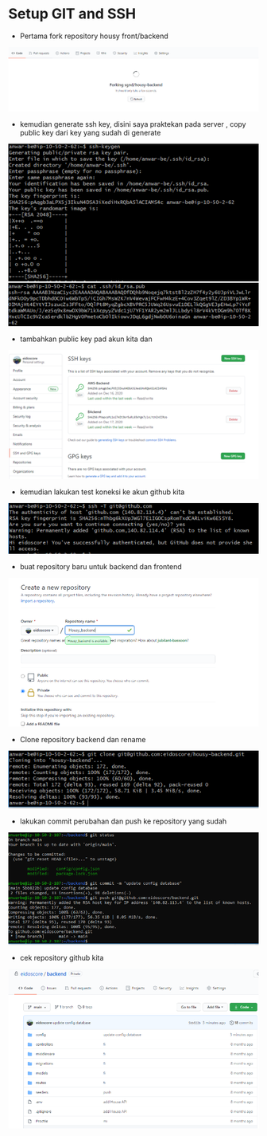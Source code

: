 # Setup GIT and SSH

* Pertama fork repository housy front/backend

![1](../assets/img_0.PNG)

* kemudian generate ssh key, disini saya praktekan pada server , copy public key dari key yang sudah di generate

![2](../assets/img_1.PNG)
![3](../assets/img_2.PNG)

* tambahkan public key pad akun kita dan 

![4](../assets/img_3.PNG)

* kemudian lakukan test koneksi ke akun github kita

![5](../assets/img_7.PNG)

* buat repository baru untuk backend dan frontend

![6](../assets/img_4.PNG)

* Clone repository backend dan rename 

![7](../assets/img_8.PNG)


* lakukan commit perubahan dan push ke repository yang sudah

![8](../assets/img_5.PNG)

* cek repository github kita

![9](../assets/img_6.PNG)